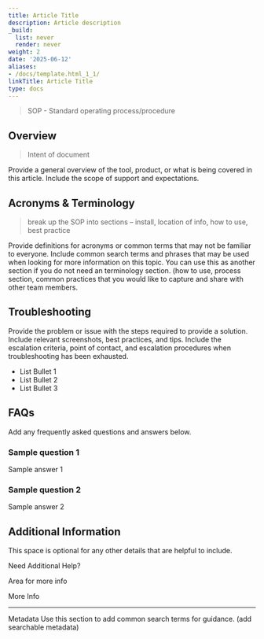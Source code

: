 ```yaml
---
title: Article Title
description: Article description
_build:
  list: never
  render: never
weight: 2
date: '2025-06-12'
aliases:
- /docs/template.html_1_1/
linkTitle: Article Title
type: docs
---
```


> SOP - Standard operating process/procedure

## Overview

> Intent of document

Provide a general overview of the tool, product, or what is being covered in this article.  Include the scope of support and expectations.

## Acronyms & Terminology

> break up the SOP into sections – install, location of info, how to use, best practice

Provide definitions for acronyms or common terms that may not be familiar to everyone. Include common search terms and phrases that may be used when looking for more information on this topic. You can use this as another section if you do not need an terminology section. (how to use, process section, common practices that you would like to capture and share with other team members.

## Troubleshooting

Provide the problem or issue with the steps required to provide a solution. Include relevant screenshots, best practices, and tips. Include the escalation criteria, point of contact, and escalation procedures when troubleshooting has been exhausted.

- List Bullet 1
- List Bullet 2
- List Bullet 3

## FAQs

Add any frequently asked questions and answers below.

### Sample question 1

Sample answer 1

### Sample question 2

Sample answer 2

## Additional Information

This space is optional for any other details that are helpful to include.

Need Additional Help?

Area for more info

More Info

---
Metadata
Use this section to add common search terms for guidance. (add searchable metadata)
